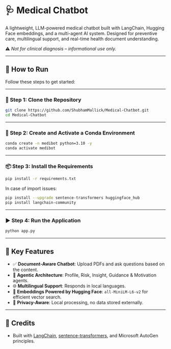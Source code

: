
# 🩺 Medical Chatbot 

A lightweight, LLM-powered medical chatbot built with LangChain, Hugging Face embeddings, and a multi-agent AI system. Designed for preventive care, multilingual support, and real-time health document understanding.

⚠️ *Not for clinical diagnosis – informational use only.*

---

## 🚀 How to Run

Follow these steps to get started:

---

### 📁 Step 1: Clone the Repository

```bash
git clone https://github.com/ShubhamMallick/Medical-Chatbot.git
cd Medical-Chatbot
```

---

### 🐍 Step 2: Create and Activate a Conda Environment

```bash
conda create -n medibot python=3.10 -y
conda activate medibot
```

---

### 📦 Step 3: Install the Requirements

```bash
pip install -r requirements.txt
```

In case of import issues:
```bash
pip install --upgrade sentence-transformers huggingface_hub
pip install langchain-community
```

---

### ▶️ Step 4: Run the Application

```bash
python app.py
```

---

## 🧠 Key Features

- ✅ **Document-Aware Chatbot**: Upload PDFs and ask questions based on the content.
- 🤖 **Agentic Architecture**: Profile, Risk, Insight, Guidance & Motivation agents.
- 🌐 **Multilingual Support**: Responds in local languages.
- 🧬 **Embeddings Powered by Hugging Face**: `all-MiniLM-L6-v2` for efficient vector search.
- 🔐 **Privacy-Aware**: Local processing, no data stored externally.

---

## 🙌 Credits

- Built with [LangChain](https://www.langchain.com/), [sentence-transformers](https://huggingface.co/sentence-transformers), and Microsoft AutoGen principles.
